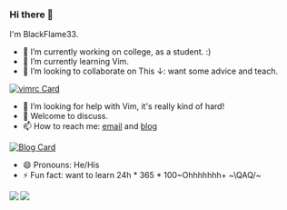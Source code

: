 ### Hi there 👋

I'm BlackFlame33.

- 🔭 I’m currently working on college, as a student. :)
- 🌱 I’m currently learning Vim.
- 👯 I’m looking to collaborate on This &darr;: want some advice and teach.

[![vimrc Card](https://github-readme-stats.vercel.app/api/pin/?username=BlackFlame33&repo=vimrc&theme=vue)](https://github.com/BlackFlame33/vimrc)

- 🤔 I’m looking for help with Vim, it's really kind of hard!
- 💬 Welcome to discuss.
- 📫 How to reach me: [email](mailto:blackflame33@icloud.com) and [blog](http://blackflame33.cn/)

[![Blog Card](https://github-readme-stats.vercel.app/api/pin/?username=BlackFlame33&repo=BlackFlame33.github.io&theme=vue)](https://github.com/BlackFlame33/BlackFlame33.github.io)

- 😄 Pronouns: He/His
- ⚡ Fun fact: want to learn 24h * 365 * 100~Ohhhhhhh+ ~\QAQ/~

<a href="https://github.com/BlackFlame33">
    <img align="left" src="https://github-readme-stats.vercel.app/api?username=BlackFlame33&show_icons=true&theme=vue" />
</a>
<a href="https://github.com/BlackFlame33">
    <img align="left" src="https://github-readme-stats.vercel.app/api/top-langs/?username=BlackFlame33&layout=compact&theme=vue" />
</a>
